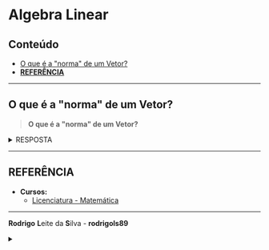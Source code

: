 # Algebra Linear

## Conteúdo

 - [O que é a "norma" de um Vetor?](#vector-norm)
 - [**REFERÊNCIA**](#ref)
<!--- ( Questões Abertas ) --->
<!--- ( Questões do ENEM ) --->
<!--- ( Questões de Concurso ) --->
<!---
[WHITESPACE RULES]
- Same topic = "10" Whitespace character.
- Different topic = "200" Whitespace character.
--->









































































































<!--- ( ??? ) --->

---

<div id="vector-norm"></div>

## O que é a "norma" de um Vetor?

> **O que é a "norma" de um Vetor?**

<details>

<summary>RESPOSTA</summary>

<br/>

> A **norma** é **uma função que mede o tamanho (ou comprimento)** de um vetor.

**No espaço 2D:**

$||\vec{v}|| = \sqrt{x^{2} + y^{2}}$

**No espaço 3D:**

$||\vec{v}|| = \sqrt{x^{2} + y^{2} + z^{2}}$

#### De onde vem essa fórmula?

 - **A raiz quadrada aparece** porque a *norma* é baseada no **"Teorema de Pitágoras"**.
 - Os quadrados (𝑥², 𝑦², 𝑧²) vêm dos catetos.
 - A raiz é necessária para calcular o comprimento real da seta, já que o Tereoma de Pitágoras sempre te dá a hipotenusa ao quadrado.

Aqui está o desenho esquemático que mostra de onde vem a raiz:

![img](images/norm-01.png)  

Vejam que:

 - As linhas tracejadas (catetos):
   - Eixo-x e eixo-y;
   - São utilizadas para encontrar a *hipotenusa (norma)*.

#### Para que serve a norma?

A norma tem muitas aplicações, como:

 - ✅ Medir distâncias
   - A distância entre dois pontos 𝐴 = (𝑥<sub>1</sub>, 𝑦<sub>1</sub>) e B = (𝑥<sub>1</sub>, 𝑦<sub>1</sub>) é a norma do vetor diferença: d(A, B) = ||A - B||
 - ✅ Normalizar vetores
   - Às vezes você não quer o tamanho do vetor, mas apenas sua direção.
   - Para isso, você divide o vetor pela sua norma: $\vec{v} = \frac{\vec{v}}{||\vec{v}||}$
   - **NOTE:** Assim, $\vec{v}$  passa a ter tamanho 1.

#### Fórmula geral

A fórmula geral da *norma* é a seguinte:

$||\vec{v}|| = \sqrt{v^{2}_{1} + v^{2}_{2} + v^{2}_{n}}$

> Mas o que são esses $v_{1}, v_{2}, v_{n}$?

 - Eles são as componentes do vetor $\vec{v}$.
 - Ou seja, cada número $v_{i}$ é uma coordenada do vetor em uma das dimensões do espaço.

**👉 Exemplo prático em 2D:**

$\vec{v} = (v_{1}, v_{2}) = (3, 4)$

Aqui:

 - $v_{1}$ = 3 → componente no eixo x
 - $v_{2}$ = 4 → componente no eixo y

Logo, nós vamos ter a seguinte fórmula para esse exemplo (2D):

$||\vec{v}|| = \sqrt{3^{2} + 4^{2}} = \sqrt{9 + 16} = \sqrt{25} = 5$

![img](images/norm-02.png)  

**👉 Exemplo prático em 3D:**

$\vec{v} = (v_{1}, v_{2}, v_{3}) = (3, 4, 2)$

Aqui:

 - $v_{1}$ = 3 → componente no eixo x
 - $v_{2}$ = 4 → componente no eixo y
 - $v_{3}$ = 2 → componente no eixo z

Logo, nós vamos ter a seguinte fórmula para esse exemplo (3D):

$||\vec{v}|| = \sqrt{3^{2} + 4^{2} + 2^{2}} = \sqrt{9 + 16 + 4} = \sqrt{29}$

![img](images/norm-03.png)  

</details>





































<!--- ( REFERÊNCIA ) --->

---

<div id="ref"></div>

## REFERÊNCIA

 - **Cursos:**
   - [Licenciatura - Matemática](https://www.faculdadeunica.com.br/graduacao/ead/matematica-3080)

---

**Rodrigo** **L**eite da **S**ilva - **rodrigols89**

<details>

<summary></summary>

<br/>

RESPOSTA

```bash

```

![img](images/)  

</details>
